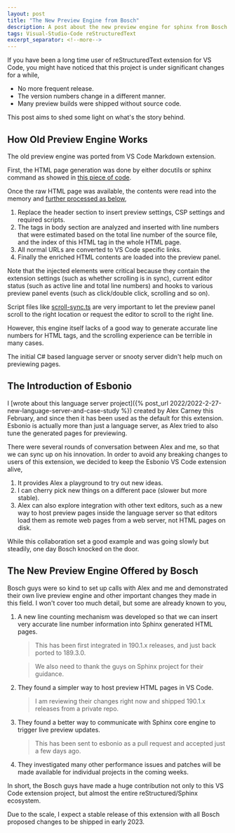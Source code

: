 ```yaml
---
layout: post
title: "The New Preview Engine from Bosch"
description: A post about the new preview engine for sphinx from Bosch
tags: Visual-Studio-Code reStructuredText
excerpt_separator: <!--more-->
---
```


If you have been a long time user of reStructuredText extension for VS Code, you might have noticed that this project is under significant changes for a while,

- No more frequent release.
- The version numbers change in a different manner.
- Many preview builds were shipped without source code.

This post aims to shed some light on what's the story behind.

<!--more-->

## How Old Preview Engine Works

The old preview engine was ported from VS Code Markdown extension.

First, the HTML page generation was done by either docutils or sphinx command as showed in [this piece of code](https://github.com/vscode-restructuredtext/vscode-restructuredtext/blob/189.3.0/src/preview/rstEngine.ts#L22).

Once the raw HTML page was available, the contents were read into the memory and [further processed as below](https://github.com/vscode-restructuredtext/vscode-restructuredtext/blob/189.3.0/src/preview/previewContentProvider.ts#L47),

1. Replace the header section to insert preview settings, CSP settings and required scripts.
1. The tags in body section are analyzed and inserted with line numbers that were estimated based on the total line number of the source file, and the index of this HTML tag in the whole HTML page.
1. All normal URLs are converted to VS Code specific links.
1. Finally the enriched HTML contents are loaded into the preview panel.

Note that the injected elements were critical because they contain the extension settings (such as whether scrolling is in sync), current editor status (such as active line and total line numbers) and hooks to various preview panel events (such as click/double click, scrolling and so on).

Script files like [scroll-sync.ts](https://github.com/vscode-restructuredtext/vscode-restructuredtext/blob/189.3.0/preview-src/scroll-sync.ts) are very important to let the preview panel scroll to the right location or request the editor to scroll to the right line.

However, this engine itself lacks of a good way to generate accurate line numbers for HTML tags, and the scrolling experience can be terrible in many cases.

The initial C# based language server or snooty server didn't help much on previewing pages.

## The Introduction of Esbonio

I [wrote about this language server project]({% post_url 2022/2022-2-27-new-language-server-and-case-study %}) created by Alex Carney this February, and since then it has been used as the default for this extension. Esbonio is actually more than just a language server, as Alex tried to also tune the generated pages for previewing.

There were several rounds of conversation between Alex and me, so that we can sync up on his innovation. In order to avoid any breaking changes to users of this extension, we decided to keep the Esbonio VS Code extension alive,

1. It provides Alex a playground to try out new ideas.
1. I can cherry pick new things on a different pace (slower but more stable).
1. Alex can also explore integration with other text editors, such as a new way to host preview pages inside the language server so that editors load them as remote web pages from a web server, not HTML pages on disk.

While this collaboration set a good example and was going slowly but steadily, one day Bosch knocked on the door.

## The New Preview Engine Offered by Bosch

Bosch guys were so kind to set up calls with Alex and me and demonstrated their own live preview engine and other important changes they made in this field. I won't cover too much detail, but some are already known to you,

1. A new line counting mechanism was developed so that we can insert very accurate line number information into Sphinx generated HTML pages.

   > This has been first integrated in 190.1.x releases, and just back ported to 189.3.0.

   > We also need to thank the guys on Sphinx project for their guidance.

1. They found a simpler way to host preview HTML pages in VS Code.

   > I am reviewing their changes right now and shipped 190.1.x releases from a private repo.

1. They found a better way to communicate with Sphinx core engine to trigger live preview updates.

   > This has been sent to esbonio as a pull request and accepted just a few days ago.

1. They investigated many other performance issues and patches will be made available for individual projects in the coming weeks.

In short, the Bosch guys have made a huge contribution not only to this VS Code extension project, but almost the entire reStructured/Sphinx ecosystem.

Due to the scale, I expect a stable release of this extension with all Bosch proposed changes to be shipped in early 2023.
